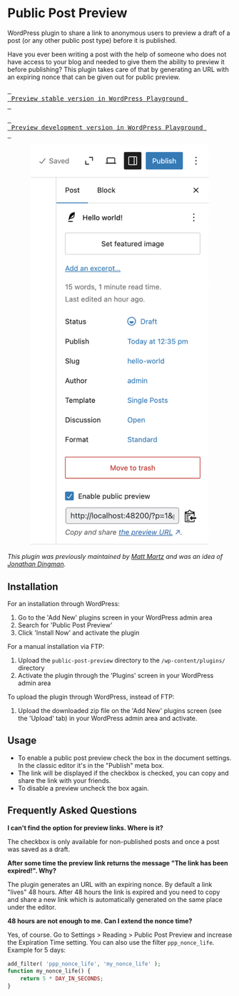 # Public Post Preview

WordPress plugin to share a link to anonymous users to preview a draft of a post (or any other public post type) before it is published.

Have you ever been writing a post with the help of someone who does not have access to your blog and needed to give them the ability to preview it before publishing? This plugin takes care of that by generating an URL with an expiring nonce that can be given out for public preview.

[<kbd> <br> Preview stable version in WordPress Playground <br> </kbd>](https://playground.wordpress.net/?blueprint-url=https://raw.githubusercontent.com/ocean90/public-post-preview/refs/heads/master/.wordpress-org/blueprints/blueprint.json)

[<kbd> <br> Preview development version in WordPress Playground <br> </kbd>](https://playground.wordpress.net/?blueprint-url=https://raw.githubusercontent.com/ocean90/public-post-preview/refs/heads/master/.wordpress-org/blueprints/blueprint-development.json)

<p align="center">
<img src=".wordpress-org/screenshot-1.png" alt="" width="400">
</p>

*This plugin was previously maintained by [Matt Martz](http://profiles.wordpress.org/sivel/) and was an idea of [Jonathan Dingman](http://profiles.wordpress.org/jdingman/).*

## Installation

For an installation through WordPress:

1. Go to the 'Add New' plugins screen in your WordPress admin area
1. Search for 'Public Post Preview'
1. Click 'Install Now' and activate the plugin


For a manual installation via FTP:

1. Upload the `public-post-preview` directory to the `/wp-content/plugins/` directory
1. Activate the plugin through the 'Plugins' screen in your WordPress admin area


To upload the plugin through WordPress, instead of FTP:

1. Upload the downloaded zip file on the 'Add New' plugins screen (see the 'Upload' tab) in your WordPress admin area and activate.

## Usage
* To enable a public post preview check the box in the document settings. In the classic editor it's in the "Publish" meta box.
* The link will be displayed if the checkbox is checked, you can copy and share the link with your friends.
* To disable a preview uncheck the box again.

## Frequently Asked Questions

**I can't find the option for preview links. Where is it?**

The checkbox is only available for non-published posts and once a post was saved as a draft.


**After some time the preview link returns the message "The link has been expired!". Why?**

The plugin generates an URL with an expiring nonce. By default a link "lives" 48 hours. After 48 hours the link is expired and you need to copy and share a new link which is automatically generated on the same place under the editor.


**48 hours are not enough to me. Can I extend the nonce time?**

Yes, of course. Go to Settings > Reading > Public Post Preview and increase the
Expiration Time setting. You can also use the filter `ppp_nonce_life`. Example for 5 days:

```php
add_filter( 'ppp_nonce_life', 'my_nonce_life' );
function my_nonce_life() {
	return 5 * DAY_IN_SECONDS;
}
```
